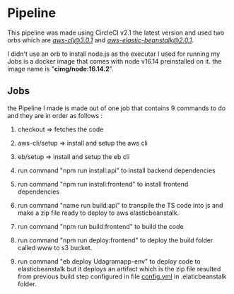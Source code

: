 # Pipeline

This pipeline was made using CircleCI v2.1 the latest version and used two orbs which are *aws-cli@3.0.1* and *aws-elastic-beanstalk@2.0.1*.

I didn't use an orb to install node.js as the executar I used for running my Jobs is a docker image that comes with node v16.14 preinstalled on it. the image name is "**cimg/node:16.14.2**".

## Jobs

the Pipeline I made is made out of one job that contains 9 commands to do and they are in order as follows :

1. checkout => fetches the code

2. aws-cli/setup => install and setup the aws cli

3. eb/setup => install and setup the eb cli

4. run command "npm run install:api" to install backend dependencies

5. run command "npm run install:frontend" to install frontend dependencies

6. run command "name run build:api" to transpile the TS code into js and make a zip file ready to deploy to aws elasticbeanstalk.

7. run command "npm run build:frontend" to build the code

8. run command "npm run deploy:frontend" to deploy the build folder called www to s3 bucket.

9. run command "eb deploy Udagramapp-env" to deploy code to elasticbeanstalk but it deploys an artifact which is the zip file resulted from previous build step configured in file [config.yml](../.elasticbeanstalk/config.yml) in .elaticbeanstalk folder.
